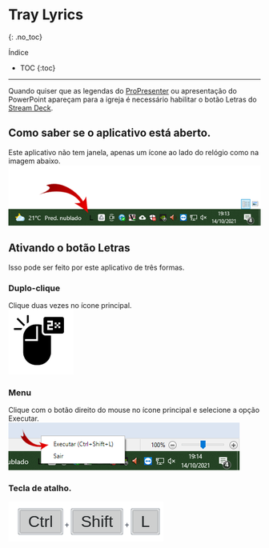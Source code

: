 # Tray Lyrics
{: .no_toc}

Índice
* TOC
{:toc}
---

Quando quiser que as legendas do [ProPresenter](/ibcalvariotv/transmissao/equipamentos-e-programas/propresenter/) ou apresentação do PowerPoint apareçam para a igreja é necessário habilitar o botão Letras do [Stream Deck](/ibcalvariotv/transmissao/equipamentos-e-programas/#stream-deck).

## Como saber se o aplicativo está aberto.
Este aplicativo não tem janela, apenas um ícone ao lado do relógio como na imagem abaixo.
![Tray-Lyrics](tray-lyrics.png "Tray-Lyrics")

## Ativando o botão Letras
Isso pode ser feito por este aplicativo de três formas.

### Duplo-clique
Clique duas vezes no ícone principal.\
![Executando botão Letras com duplo clique](duplo-clique.png "Executando botão Letras com duplo clique")

### Menu
Clique com o botão direito do mouse no ícone principal e selecione a opção Executar.\
![Executando botão Letras pelo menu](usando-menu.png "Executando botão Letras pelo menu")

### Tecla de atalho.
![Executando botão Letras pelo teclado](atalho.png "Executando botão Letras pelo teclado")